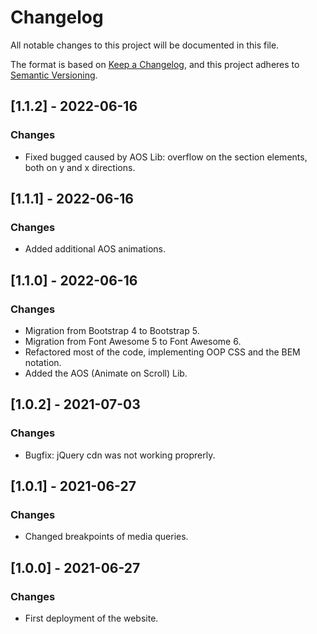 # Changelog
All notable changes to this project will be documented in this file.

The format is based on [Keep a Changelog](https://keepachangelog.com/en/1.0.0/),
and this project adheres to [Semantic Versioning](https://semver.org/spec/v2.0.0.html).

## [1.1.2] - 2022-06-16
### Changes
- Fixed bugged caused by AOS Lib: overflow on the section elements, both on y and x directions.

## [1.1.1] - 2022-06-16
### Changes
- Added additional AOS animations.

## [1.1.0] - 2022-06-16
### Changes
- Migration from Bootstrap 4 to Bootstrap 5.
- Migration from Font Awesome 5 to Font Awesome 6.
- Refactored most of the code, implementing OOP CSS and the BEM notation.
- Added the AOS (Animate on Scroll) Lib.

## [1.0.2] - 2021-07-03
### Changes
- Bugfix: jQuery cdn was not working proprerly.

## [1.0.1] - 2021-06-27
### Changes
- Changed breakpoints of media queries.

## [1.0.0] - 2021-06-27
### Changes
- First deployment of the website.


